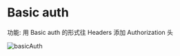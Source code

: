 ---
---

# Basic auth

功能: 用 Basic auth 的形式往 Headers 添加 Authorization 头

![basicAuth](/img/basicAuth.png)
